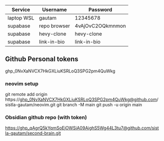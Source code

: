 
| **Service** | **Username** | **Password**     |
| ----------- | ------------ | ---------------- |
| laptop WSL  | gautam       | 12345678         |
| supabase    | repo browser | 4vAjOvC2OQkmnmon |
| supabase    | hevy-clone   | hevy-clone       |
| supabase    | link-in-bio  | link-in-bio      |
## Github Personal tokens
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

### neovim setup
git remote add origin https://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@github.com/sistla-gautam/neovim.git
git branch -M main
git push -u origin main
### Obsidian github repo (with token)
[https://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@github.com/sistla-gautam/second-brain.git](https://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@github.com/sistla-gautam/second-brain.git)